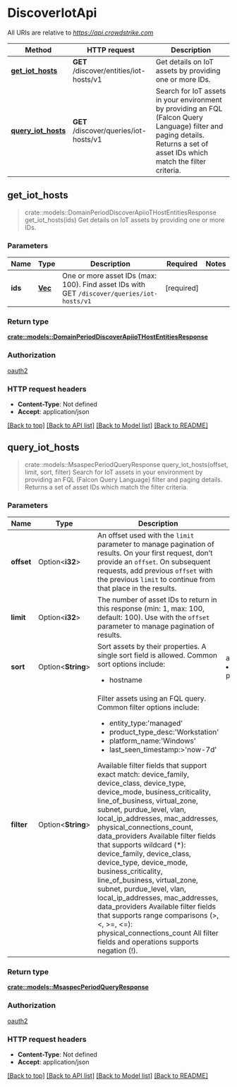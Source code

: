 # DiscoverIotApi

All URIs are relative to *<https://api.crowdstrike.com>*

Method | HTTP request | Description
------------- | ------------- | -------------
[**get_iot_hosts**](DiscoverIotApi.md#get_iot_hosts) | **GET** /discover/entities/iot-hosts/v1 | Get details on IoT assets by providing one or more IDs.
[**query_iot_hosts**](DiscoverIotApi.md#query_iot_hosts) | **GET** /discover/queries/iot-hosts/v1 | Search for IoT assets in your environment by providing an FQL (Falcon Query Language) filter and paging details. Returns a set of asset IDs which match the filter criteria.

## get_iot_hosts

> crate::models::DomainPeriodDiscoverApiioTHostEntitiesResponse get_iot_hosts(ids)
Get details on IoT assets by providing one or more IDs.

### Parameters

Name | Type | Description  | Required | Notes
------------- | ------------- | ------------- | ------------- | -------------
**ids** | [**Vec<String>**](String.md) | One or more asset IDs (max: 100). Find asset IDs with GET `/discover/queries/iot-hosts/v1` | [required] |

### Return type

[**crate::models::DomainPeriodDiscoverApiioTHostEntitiesResponse**](domain.DiscoverAPIIoTHostEntitiesResponse.md)

### Authorization

[oauth2](../README.md#oauth2)

### HTTP request headers

- **Content-Type**: Not defined
- **Accept**: application/json

[[Back to top]](#) [[Back to API list]](./README.md#documentation-for-api-endpoints) [[Back to Model list]](./README.md#documentation-for-models) [[Back to README]](../README.md)

## query_iot_hosts

> crate::models::MsaspecPeriodQueryResponse query_iot_hosts(offset, limit, sort, filter)
Search for IoT assets in your environment by providing an FQL (Falcon Query Language) filter and paging details. Returns a set of asset IDs which match the filter criteria.

### Parameters

Name | Type | Description  | Required | Notes
------------- | ------------- | ------------- | ------------- | -------------
**offset** | Option<**i32**> | An offset used with the `limit` parameter to manage pagination of results. On your first request, don’t provide an `offset`. On subsequent requests, add previous `offset` with the previous `limit` to continue from that place in the results. |  |
**limit** | Option<**i32**> | The number of asset IDs to return in this response (min: 1, max: 100, default: 100). Use with the `offset` parameter to manage pagination of results. |  |
**sort** | Option<**String**> | Sort assets by their properties. A single sort field is allowed. Common sort options include:  <ul><li>hostname|asc</li><li>product_type_desc|desc</li></ul> |  |
**filter** | Option<**String**> | Filter assets using an FQL query. Common filter options include:<ul><li>entity_type:'managed'</li><li>product_type_desc:'Workstation'</li><li>platform_name:'Windows'</li><li>last_seen_timestamp:>'now-7d'</li></ul>    Available filter fields that support exact match: device_family, device_class, device_type, device_mode, business_criticality, line_of_business, virtual_zone, subnet, purdue_level, vlan, local_ip_addresses, mac_addresses, physical_connections_count, data_providers    Available filter fields that supports wildcard (*): device_family, device_class, device_type, device_mode, business_criticality, line_of_business, virtual_zone, subnet, purdue_level, vlan, local_ip_addresses, mac_addresses, data_providers    Available filter fields that supports range comparisons (>, <, >=, <=): physical_connections_count    All filter fields and operations supports negation (!). |  |

### Return type

[**crate::models::MsaspecPeriodQueryResponse**](msaspec.QueryResponse.md)

### Authorization

[oauth2](../README.md#oauth2)

### HTTP request headers

- **Content-Type**: Not defined
- **Accept**: application/json

[[Back to top]](#) [[Back to API list]](./README.md#documentation-for-api-endpoints) [[Back to Model list]](./README.md#documentation-for-models) [[Back to README]](../README.md)

